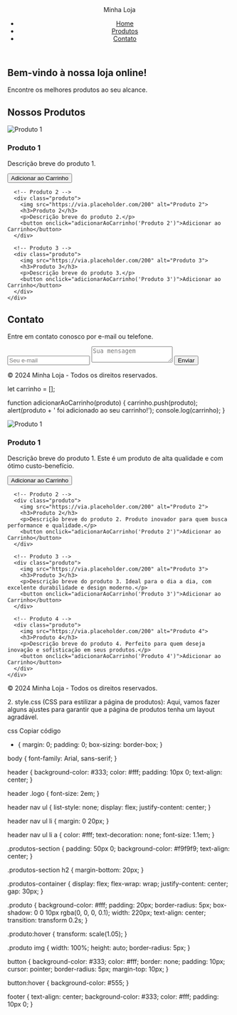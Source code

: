 <!DOCTYPE html>
<html lang="pt-br">
<head>
  <meta charset="UTF-8">
  <meta name="viewport" content="width=device-width, initial-scale=1.0">
  <title>Loja Online Moderna</title>
  <link rel="stylesheet" href="style.css">
</head>
<body>

  <header>
    <div class="logo">Minha Loja</div>
    <nav>
      <ul>
        <li><a href="#home">Home</a></li>
        <li><a href="#produtos">Produtos</a></li>
        <li><a href="#contato">Contato</a></li>
      </ul>
    </nav>
  </header>

  <section id="home" class="home-section">
    <h1>Bem-vindo à nossa loja online!</h1>
    <p>Encontre os melhores produtos ao seu alcance.</p>
  </section>

  <section id="produtos" class="produtos-section">
    <h2>Nossos Produtos</h2>
    <div class="produtos-container">
      <!-- Produto 1 -->
      <div class="produto">
        <img src="https://via.placeholder.com/200" alt="Produto 1">
        <h3>Produto 1</h3>
        <p>Descrição breve do produto 1.</p>
        <button onclick="adicionarAoCarrinho('Produto 1')">Adicionar ao Carrinho</button>
      </div>

      <!-- Produto 2 -->
      <div class="produto">
        <img src="https://via.placeholder.com/200" alt="Produto 2">
        <h3>Produto 2</h3>
        <p>Descrição breve do produto 2.</p>
        <button onclick="adicionarAoCarrinho('Produto 2')">Adicionar ao Carrinho</button>
      </div>
      
      <!-- Produto 3 -->
      <div class="produto">
        <img src="https://via.placeholder.com/200" alt="Produto 3">
        <h3>Produto 3</h3>
        <p>Descrição breve do produto 3.</p>
        <button onclick="adicionarAoCarrinho('Produto 3')">Adicionar ao Carrinho</button>
      </div>
    </div>
  </section>

  <section id="contato" class="contato-section">
    <h2>Contato</h2>
    <p>Entre em contato conosco por e-mail ou telefone.</p>
    <form>
      <input type="email" placeholder="Seu e-mail" required>
      <textarea placeholder="Sua mensagem" required></textarea>
      <button type="submit">Enviar</button>
    </form>
  </section>

  <footer>
    <p>&copy; 2024 Minha Loja - Todos os direitos reservados.</p>
  </footer>

  <script src="scripts.js"></script>
</body>
</html>

let carrinho = [];

function adicionarAoCarrinho(produto) {
  carrinho.push(produto);
  alert(produto + ' foi adicionado ao seu carrinho!');
  console.log(carrinho);
}

  <div class="produto">
        <img src="https://via.placeholder.com/200" alt="Produto 1">
        <h3>Produto 1</h3>
        <p>Descrição breve do produto 1. Este é um produto de alta qualidade e com ótimo custo-benefício.</p>
        <button onclick="adicionarAoCarrinho('Produto 1')">Adicionar ao Carrinho</button>
      </div>

      <!-- Produto 2 -->
      <div class="produto">
        <img src="https://via.placeholder.com/200" alt="Produto 2">
        <h3>Produto 2</h3>
        <p>Descrição breve do produto 2. Produto inovador para quem busca performance e qualidade.</p>
        <button onclick="adicionarAoCarrinho('Produto 2')">Adicionar ao Carrinho</button>
      </div>
      
      <!-- Produto 3 -->
      <div class="produto">
        <img src="https://via.placeholder.com/200" alt="Produto 3">
        <h3>Produto 3</h3>
        <p>Descrição breve do produto 3. Ideal para o dia a dia, com excelente durabilidade e design moderno.</p>
        <button onclick="adicionarAoCarrinho('Produto 3')">Adicionar ao Carrinho</button>
      </div>

      <!-- Produto 4 -->
      <div class="produto">
        <img src="https://via.placeholder.com/200" alt="Produto 4">
        <h3>Produto 4</h3>
        <p>Descrição breve do produto 4. Perfeito para quem deseja inovação e sofisticação em seus produtos.</p>
        <button onclick="adicionarAoCarrinho('Produto 4')">Adicionar ao Carrinho</button>
      </div>
    </div>
  </section>

  <footer>
    <p>&copy; 2024 Minha Loja - Todos os direitos reservados.</p>
  </footer>

  <script src="scripts.js"></script>
</body>
</html>
2. style.css (CSS para estilizar a página de produtos):
Aqui, vamos fazer alguns ajustes para garantir que a página de produtos tenha um layout agradável.

css
Copiar código
* {
  margin: 0;
  padding: 0;
  box-sizing: border-box;
}

body {
  font-family: Arial, sans-serif;
}

header {
  background-color: #333;
  color: #fff;
  padding: 10px 0;
  text-align: center;
}

header .logo {
  font-size: 2em;
}

header nav ul {
  list-style: none;
  display: flex;
  justify-content: center;
}

header nav ul li {
  margin: 0 20px;
}

header nav ul li a {
  color: #fff;
  text-decoration: none;
  font-size: 1.1em;
}

.produtos-section {
  padding: 50px 0;
  background-color: #f9f9f9;
  text-align: center;
}

.produtos-section h2 {
  margin-bottom: 20px;
}

.produtos-container {
  display: flex;
  flex-wrap: wrap;
  justify-content: center;
  gap: 30px;
}

.produto {
  background-color: #fff;
  padding: 20px;
  border-radius: 5px;
  box-shadow: 0 0 10px rgba(0, 0, 0, 0.1);
  width: 220px;
  text-align: center;
  transition: transform 0.2s;
}

.produto:hover {
  transform: scale(1.05);
}

.produto img {
  width: 100%;
  height: auto;
  border-radius: 5px;
}

button {
  background-color: #333;
  color: #fff;
  border: none;
  padding: 10px;
  cursor: pointer;
  border-radius: 5px;
  margin-top: 10px;
}

button:hover {
  background-color: #555;
}

footer {
  text-align: center;
  background-color: #333;
  color: #fff;
  padding: 10px 0;
}
